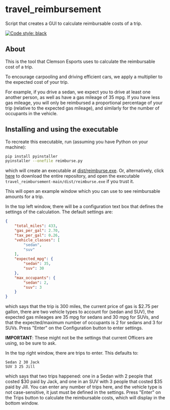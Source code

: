 # travel_reimbursement
Script that creates a GUI to calculate reimbursable costs of a trip.

[![Code style: black](https://img.shields.io/badge/code%20style-black-000000.svg)](https://github.com/psf/black)

## About

This is the tool that Clemson Esports uses to calculate the reimbursable cost of a trip.

To encourage carpooling and driving efficient cars, we apply a multiplier to the expected cost of your trip.

For example, if you drive a sedan, we expect you to drive at least one another person, as well as have a gas mileage of 35 mpg. If you have less gas mileage, you will only be reimbursed a proportional percentage of your trip (relative to the expected gas mileage), and similarly for the number of occupants in the vehicle.

## Installing and using the executable

To recreate this executable, run (assuming you have Python on your machine):

```bash
pip install pyinstaller
pyinstaller --onefile reimburse.py
```

which will create an executable at [dist/reimburse.exe](https://github.com/Clemson-Esports/travel_reimbursement/blob/main/dist/reimburse.exe). Or, alternatively, click [here](https://github.com/Clemson-Esports/travel_reimbursement/archive/refs/heads/main.zip) to download the entire repository, and open the executable `travel_reimbursement-main/dist/reimburse.exe` if you trust it.

This will open an example window which you can use to see reimbursable amounts for a trip.

In the top left window, there will be a configuration text box that defines the settings of the calculation. The default settings are:

```json
{
    "total_miles": 433,
    "gas_per_gal": 2.70,
    "tax_per_gal": 0.26,
    "vehicle_classes": [
        "sedan",
        "suv"
    ],
    "expected_mpg": {
        "sedan": 35,
        "suv": 30
    },
    "max_occupants": {
        "sedan": 2,
        "suv": 3
    }
}
```

which says that the trip is 300 miles, the current price of gas is $2.75 per gallon, there are two vehicle types to account for (sedan and SUV), the expected gas mileages are 35 mpg for sedans and 30 mpg for SUVs, and that the expected/maximum number of occupants is 2 for sedans and 3 for SUVs. Press "Enter" on the Configuration button to enter settings.

**IMPORTANT**: These might not be the settings that current Officers are using, so be sure to ask.

In the top right window, there are trips to enter. This defaults to:

```
Sedan 2 30 Jack
SUV 3 25 Jill
```

which says that two trips happened: one in a Sedan with 2 people that costed $30 paid by Jack, and one in an SUV with 3 people that costed $35 paid by Jill. You can enter any number of trips here, and the vehicle type is not case-sensitive, it just must be defined in the settings. Press "Enter" on the Trips button to calculate the reimbursable costs, which will display in the bottom window.